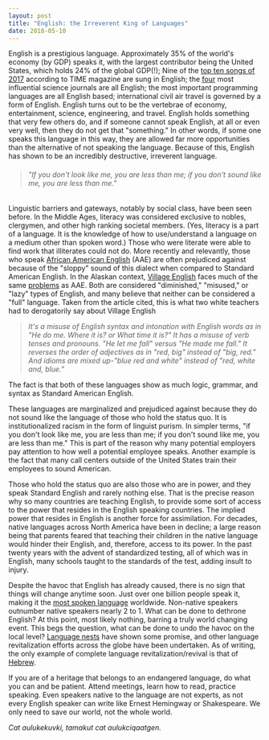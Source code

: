 ```yaml
---
layout: post
title: "English: the Irreverent King of Languages"
date: 2018-05-10
---
```


English is a prestigious language. Approximately 35% of the world's economy (by GDP) speaks it, with the largest contributor being the United States, which holds 24% of the global GDP(!); Nine of the [top ten songs of 2017](http://time.com/5034395/top-10-songs-2017/) according to TIME magazine are sung in English; the [four](http://www.pnas.org/content/106/17/6883) most influential science journals are all English; the most important programming languages are all English based; international civil air travel is governed by a form of English. English turns out to be the vertebrae of economy, entertainment, science, engineering, and travel. English holds something that very few others do, and if someone cannot speak English, at all or even very well, then they do not get that "something." In other words, if some one speaks this language in this way, they are allowed far more opportunities than the alternative of not speaking the language. Because of this, English has shown to be an incredibly destructive, irreverent language.

> ###### _"If you don't look like me, you are less than me; if you don't sound like me, you are less than me."_ 

Linguistic barriers and gateways, notably by social class, have been seen before. In the Middle Ages, literacy was considered exclusive to nobles, clergymen, and other high ranking societal members. (Yes, literacy is a part of a language. It is the knowledge of how to use/understand a language on a medium other than spoken word.) Those who were literate were able to find work that illiterates could not do. More recently and relevantly, those who speak [African American English](https://en.wikipedia.org/wiki/African-American_English) (AAE) are often prejudiced against because of the "sloppy" sound of this dialect when compared to Standard American English. In the Alaskan context, [Village English](https://nalliq.com/2017/07/03/i-always-you-never-a-celebration-of-village-english/) faces much of the same [problems](http://www.jstor.org/stable/3195721) as AAE. Both are considered "diminished," "misused," or "lazy" types of English, and many believe that neither can be considered a "full" language. Taken from the article cited, this is what two white teachers had to derogatorily say about Village English 

> _It's a misuse of English syntax and intonation with English words as in "He
do me. Where it is? or What time it is?" It has a misuse of verb tenses and
pronouns. "He let me fall" versus "He made me fall." It reverses the order of
adjectives as in "red, big" instead of "big, red." And idioms are mixed
up-"blue red and white" instead of "red, white and, blue."_

The fact is that both of these languages show as much logic, grammar, and syntax as Standard American English.

These languages are marginalized and prejudiced against because they do not sound like the language of those who hold the status quo. It is institutionalized racism in the form of linguist purism. In simpler terms, "if you don't look like me, you are less than me; if you don't sound like me, you are less than me." This is part of the reason why many potential employers pay attention to how well a potential employee speaks. Another example is the fact that many call centers outside of the United States train their employees to sound American.

Those who hold the status quo are also those who are in power, and they speak Standard English and rarely nothing else. That is the precise reason why so many countries are teaching English, to provide some sort of access to the power that resides in the English speaking countries. The implied power that resides in English is another force for assimilation. For decades, native languages across North America have been in decline; a large reason being that parents feared that teaching their children in the native language would hinder their English, and, therefore, access to its power. In the past twenty years with the advent of standardized testing, all of which was in English, many schools taught to the standards of the test, adding insult to injury.

Despite the havoc that English has already caused, there is no sign that things will change anytime soon. Just over one billion people speak it, making it the [most spoken language](https://en.wikipedia.org/wiki/List_of_languages_by_total_number_of_speakers) worldwide.  Non-native speakers outnumber native speakers nearly 2 to 1. What can be done to dethrone English? At this point, most likely nothing, barring a truly world changing event. This begs the question, what can be done to undo the havoc on the local level? [Language nests](https://en.wikipedia.org/wiki/Language_nest) have shown some promise, and other language revitalization efforts across the globe have been undertaken. As of writing, the only example of complete language revitalization/revival is that of [Hebrew](https://en.wikipedia.org/wiki/Revival_of_the_Hebrew_language).

If you are of a heritage that belongs to an endangered language, do what you can and be patient. Attend meetings, learn how to read, practice speaking. Even speakers native to the language are not experts, as not every English speaker can write like Ernest Hemingway or Shakespeare. We only need to save our world, not the whole world.

_Cat aulukekuvki, tamakut cat aulukciqaatgen._  
